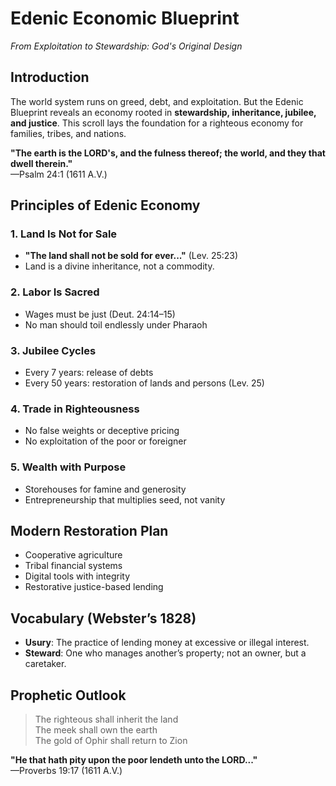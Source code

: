 # Edenic Economic Blueprint  
*From Exploitation to Stewardship: God's Original Design*

## Introduction

The world system runs on greed, debt, and exploitation. But the Edenic Blueprint reveals an economy rooted in **stewardship, inheritance, jubilee, and justice**. This scroll lays the foundation for a righteous economy for families, tribes, and nations.

**"The earth is the LORD's, and the fulness thereof; the world, and they that dwell therein."**  
—Psalm 24:1 (1611 A.V.)

## Principles of Edenic Economy

### 1. Land Is Not for Sale
- **"The land shall not be sold for ever..."** (Lev. 25:23)
- Land is a divine inheritance, not a commodity.

### 2. Labor Is Sacred
- Wages must be just (Deut. 24:14–15)
- No man should toil endlessly under Pharaoh

### 3. Jubilee Cycles
- Every 7 years: release of debts
- Every 50 years: restoration of lands and persons (Lev. 25)

### 4. Trade in Righteousness
- No false weights or deceptive pricing
- No exploitation of the poor or foreigner

### 5. Wealth with Purpose
- Storehouses for famine and generosity
- Entrepreneurship that multiplies seed, not vanity

## Modern Restoration Plan

- Cooperative agriculture
- Tribal financial systems
- Digital tools with integrity
- Restorative justice-based lending

## Vocabulary (Webster’s 1828)

- **Usury**: The practice of lending money at excessive or illegal interest.
- **Steward**: One who manages another’s property; not an owner, but a caretaker.

## Prophetic Outlook

> The righteous shall inherit the land  
> The meek shall own the earth  
> The gold of Ophir shall return to Zion

**"He that hath pity upon the poor lendeth unto the LORD..."**  
—Proverbs 19:17 (1611 A.V.)